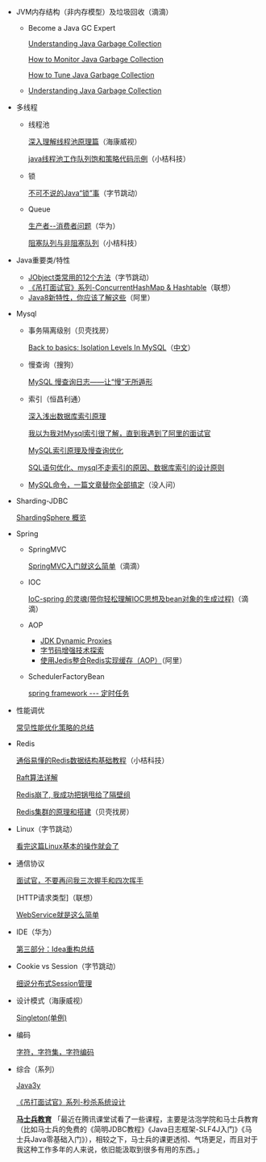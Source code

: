 * JVM内存结构（非内存模型）及垃圾回收（滴滴）

  * Become a Java GC Expert

    [Understanding Java Garbage Collection](https://www.cubrid.org/blog/understanding-java-garbage-collection)
  
    [How to Monitor Java Garbage Collection](https://www.cubrid.org/blog/how-to-monitor-java-garbage-collection)
  
    [How to Tune Java Garbage Collection](https://www.cubrid.org/blog/how-to-tune-java-garbage-collection)
  
  * [Understanding Java Garbage Collection](https://www.azul.com/files/Understanding_Java_Garbage_Collection_v41.pdf)
  
* 多线程

  * 线程池

    [深入理解线程池原理篇](https://juejin.im/post/5c8896be5188257ec828072f)（海康威视）

    [java线程池工作队列饱和策略代码示例](http://www.word666.com/ruanjian/156664.html)（小桔科技）

  * 锁
  
    [不可不说的Java“锁”事](https://tech.meituan.com/2018/11/15/java-lock.html)（字节跳动）
    
  * Queue
  
    [生产者--消费者问题](https://juejin.im/post/5aeec675f265da0b7c072c56)（华为）
    
    [阻塞队列与非阻塞队列](https://cloud.tencent.com/developer/article/1446683)（小桔科技）
  
* Java重要类/特性

  * [JObject类常用的12个方法](https://juejin.im/post/5db8270e6fb9a0205717ae93)（字节跳动）
  * [《吊打面试官》系列-ConcurrentHashMap & Hashtable](https://juejin.im/post/5df8d7346fb9a015ff64eaf9)（联想）
  * [Java8新特性，你应该了解这些](https://juejin.im/post/5ae6bfb66fb9a07a9b35bac1)（阿里）

* Mysql

  * 事务隔离级别（贝壳找房）

    [Back to basics: Isolation Levels In MySQL](https://mydbops.wordpress.com/2018/06/22/back-to-basics-isolation-levels-in-mysql/)（[中文](./Mysql.thml)）

  * 慢查询（搜狗）

    [MySQL 慢查询日志——让“慢”无所遁形](https://juejin.im/post/58e7415e570c350057c59450)
  
  * 索引（恒昌利通）
  
    [深入浅出数据库索引原理](https://zhuanlan.zhihu.com/p/23624390)
    
    [我以为我对Mysql索引很了解，直到我遇到了阿里的面试官](https://juejin.im/post/5de85a66f265da33d21e68b7)
    
    [MySQL索引原理及慢查询优化](https://tech.meituan.com/2014/06/30/mysql-index.html)
    
    [SQL语句优化、mysql不走索引的原因、数据库索引的设计原则](https://www.cnblogs.com/95lyj/p/9343544.html)
    
  * [MySQL命令，一篇文章替你全部搞定](https://juejin.im/post/5ae55861f265da0ba062ec71)（没人问）
  
* Sharding-JDBC

  [ShardingSphere 概览](https://shardingsphere.apache.org/document/current/cn/overview/)

* Spring

  * SpringMVC

    [SpringMVC入门就这么简单](https://juejin.im/post/5aaa67edf265da238f124762)（滴滴）
    
  * IOC
  
    [IoC-spring 的灵魂(带你轻松理解IOC思想及bean对象的生成过程)](https://juejin.im/post/593386ca2f301e00584f8036)（滴滴）
    
  * AOP
  
    * [JDK Dynamic Proxies](https://www.byteslounge.com/tutorials/jdk-dynamic-proxies)
    * [字节码增强技术探索](https://tech.meituan.com/2019/09/05/java-bytecode-enhancement.html)
    * [使用Jedis整合Redis实现缓存（AOP）](https://cloud.tencent.com/developer/article/1383500)（阿里）
  
  * SchedulerFactoryBean
  
    [spring framework --- 定时任务](https://www.jianshu.com/p/69e44b93bb47)
  
* 性能调优

  [常见性能优化策略的总结](https://tech.meituan.com/2016/12/02/performance-tunning.html)
  
* Redis

  [通俗易懂的Redis数据结构基础教程](https://juejin.im/post/5b53ee7e5188251aaa2d2e16)（小桔科技）
  
  [Raft算法详解](https://zhuanlan.zhihu.com/p/32052223)
  
  [Redis崩了, 我成功把锅甩给了隔壁组](https://juejin.im/post/5df5d282f265da33c4280d4c)
  
  [Redis集群的原理和搭建](https://juejin.im/entry/596343056fb9a06bc340ac15)（贝壳找房）
  
* Linux（字节跳动）

  [看完这篇Linux基本的操作就会了](https://zhuanlan.zhihu.com/p/36801617)
  
* 通信协议

  [面试官，不要再问我三次握手和四次挥手](https://juejin.im/post/5d9c284b518825095879e7a5)

  [HTTP请求类型]（联想）

  [WebService就是这么简单](https://juejin.im/post/5aadae4bf265da238a303917#comment)

* IDE（华为）

  [第三部分：Idea重构总结](https://segmentfault.com/a/1190000011451192)

* Cookie vs Session（字节跳动）

  [细说分布式Session管理](https://www.jianshu.com/p/3dd4e06bdfa4)

* 设计模式（海康威视）

  [Singleton(单例)](https://mashibing.com/article_load.html?../resources/java/单例.html)

* 编码

  [字符，字符集，字符编码](https://www.jianshu.com/p/bd7a6c508c33)

* 综合（系列）

  [Java3y](https://github.com/ZhongFuCheng3y/3y)
  
  [《吊打面试官》系列-秒杀系统设计](https://juejin.im/post/5dd09f5af265da0be72aacbd)
  
  [**马士兵教育**](https://mashibing.com/article_java.html#a) 「最近在腾讯课堂试看了一些课程，主要是沽泡学院和马士兵教育（比如马士兵的免费的《简明JDBC教程》《Java日志框架-SLF4J入门》《马士兵Java零基础入门》），相较之下，马士兵的课更透彻、气场更足，而且对于我这种工作多年的人来说，依旧能汲取到很多有用的东西。」
  
  
